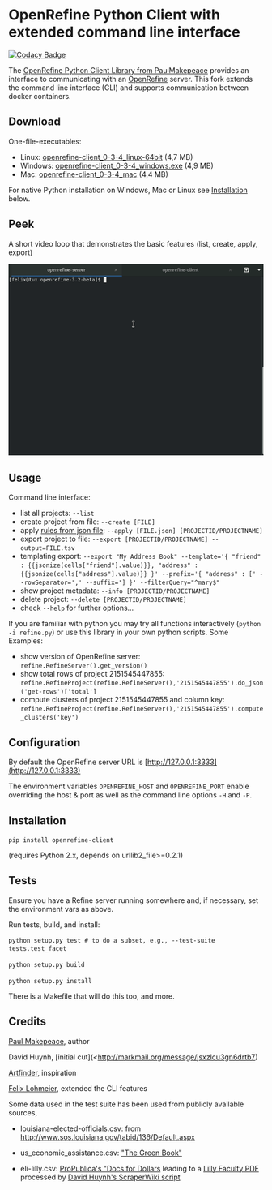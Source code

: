 # OpenRefine Python Client with extended command line interface

[![Codacy Badge](https://api.codacy.com/project/badge/Grade/33129bd15cdc4ece88c8012caab8d347)](https://www.codacy.com/app/felixlohmeier/openrefine-client?utm_source=github.com&amp;utm_medium=referral&amp;utm_content=opencultureconsulting/openrefine-client&amp;utm_campaign=Badge_Grade)

The [OpenRefine Python Client Library from PaulMakepeace](https://github.com/PaulMakepeace/refine-client-py) provides an interface to communicating with an [OpenRefine](http://openrefine.org) server. This fork extends the command line interface (CLI) and supports communication between docker containers.

## Download

One-file-executables:

* Linux: [openrefine-client_0-3-4_linux-64bit](https://github.com/opencultureconsulting/openrefine-client/releases/download/v0.3.4/openrefine-client_0-3-4_linux-64bit) (4,7 MB)
* Windows: [openrefine-client_0-3-4_windows.exe](https://github.com/opencultureconsulting/openrefine-client/releases/download/v0.3.4/openrefine-client_0-3-4_windows.exe) (4,9 MB)
* Mac: [openrefine-client_0-3-4_mac](https://github.com/opencultureconsulting/openrefine-client/releases/download/v0.3.4/openrefine-client_0-3-4_mac) (4,4 MB)

For native Python installation on Windows, Mac or Linux see [Installation](#installation) below.

## Peek

A short video loop that demonstrates the basic features (list, create, apply, export)

![video loop that demonstrates basic features](openrefine-client-peek.gif)

## Usage

Command line interface:

- list all projects: `--list`
- create project from file: `--create [FILE]`
- apply [rules from json file](http://kb.refinepro.com/2012/06/google-refine-json-and-my-notepad-or.html): `--apply [FILE.json] [PROJECTID/PROJECTNAME]`
- export project to file: `--export [PROJECTID/PROJECTNAME] --output=FILE.tsv`
- templating export: `--export "My Address Book" --template='{ "friend" : {{jsonize(cells["friend"].value)}}, "address" : {{jsonize(cells["address"].value)}} }' --prefix='{ "address" : [' --rowSeparator=',' --suffix='] }' --filterQuery="^mary$"`
- show project metadata: `--info [PROJECTID/PROJECTNAME]`
- delete project: `--delete [PROJECTID/PROJECTNAME]`
- check `--help` for further options...

If you are familiar with python you may try all functions interactively (`python -i refine.py`) or use this library in your own python scripts. Some Examples:

* show version of OpenRefine server: `refine.RefineServer().get_version()`
* show total rows of project 2151545447855: `refine.RefineProject(refine.RefineServer(),'2151545447855').do_json('get-rows')['total']`
* compute clusters of project 2151545447855 and column key: `refine.RefineProject(refine.RefineServer(),'2151545447855').compute_clusters('key')`

## Configuration

By default the OpenRefine server URL is [http://127.0.0.1:3333](http://127.0.0.1:3333)

The environment variables `OPENREFINE_HOST` and `OPENREFINE_PORT` enable overriding the host & port as well as the command line options `-H` and `-P`.

## Installation

```
pip install openrefine-client
```

(requires Python 2.x, depends on urllib2_file>=0.2.1)

## Tests

Ensure you have a Refine server running somewhere and, if necessary, set the environment vars as above.

Run tests, build, and install:

```
python setup.py test # to do a subset, e.g., --test-suite tests.test_facet

python setup.py build

python setup.py install
```

There is a Makefile that will do this too, and more.

## Credits

[Paul Makepeace](http://paulm.com), author

David Huynh, [initial cut](<http://markmail.org/message/jsxzlcu3gn6drtb7)

[Artfinder](http://www.artfinder.com), inspiration

[Felix Lohmeier](https://felixlohmeier.de), extended the CLI features

Some data used in the test suite has been used from publicly available sources,

- louisiana-elected-officials.csv: from http://www.sos.louisiana.gov/tabid/136/Default.aspx

- us_economic_assistance.csv: ["The Green Book"](http://www.data.gov/raw/1554)

- eli-lilly.csv: [ProPublica's "Docs for Dollars](http://projects.propublica.org/docdollars) leading to a [Lilly Faculty PDF](http://www.lillyfacultyregistry.com/documents/EliLillyFacultyRegistryQ22010.pdf) processed by [David Huynh's ScraperWiki script](http://scraperwiki.com/scrapers/eli-lilly-dollars-for-docs-scraper/edit/)
